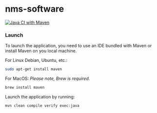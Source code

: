 # nms-software

[![Java CI with Maven](https://github.com/ntnu-2023-bcs-bidata-bprog-g2/nms-software/actions/workflows/maven.yml/badge.svg)](https://github.com/ntnu-2023-bcs-bidata-bprog-g2/nms-software/actions/workflows/maven.yml)

### Launch
To launch the application, you need to use an IDE bundled with Maven or install Maven on you local machine.

For Linux Debian, Ubuntu, etc.:
```bash
sudo apt-get install maven
```

For MacOS:
_Please note, Brew is required._
```bash
brew install maven
```

Launch the application by running:
```bash
mvn clean compile verify exec:java
```
